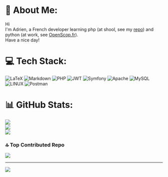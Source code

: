 # 💫 About Me:
Hi<br>I'm Adrien, a French developer learning php (at shool, see my [repo](https://github.com/AdrienLutz?tab=repositories)) and python (at work, see [OpenScop.fr](https://www.openscop.fr/)).<br>Have a nice day!


# 💻 Tech Stack:
![LaTeX](https://img.shields.io/badge/latex-%23008080.svg?style=for-the-badge&logo=latex&logoColor=white) ![Markdown](https://img.shields.io/badge/markdown-%23000000.svg?style=for-the-badge&logo=markdown&logoColor=white) ![PHP](https://img.shields.io/badge/php-%23777BB4.svg?style=for-the-badge&logo=php&logoColor=white)  ![JWT](https://img.shields.io/badge/JWT-black?style=for-the-badge&logo=JSON%20web%20tokens) ![Symfony](https://img.shields.io/badge/symfony-%23000000.svg?style=for-the-badge&logo=symfony&logoColor=white) ![Apache](https://img.shields.io/badge/apache-%23D42029.svg?style=for-the-badge&logo=apache&logoColor=white) ![MySQL](https://img.shields.io/badge/mysql-%2300f.svg?style=for-the-badge&logo=mysql&logoColor=white) ![LINUX](https://img.shields.io/badge/Linux-FCC624?style=for-the-badge&logo=linux&logoColor=black) ![Postman](https://img.shields.io/badge/Postman-FF6C37?style=for-the-badge&logo=postman&logoColor=white)
# 📊 GitHub Stats:
![](https://github-readme-stats.vercel.app/api?username=AdrienLutz&theme=dark&hide_border=false&include_all_commits=false&count_private=true)<br/>
![](https://github-readme-streak-stats.herokuapp.com/?user=AdrienLutz&theme=dark&hide_border=false)<br/>
![](https://github-readme-stats.vercel.app/api/top-langs/?username=AdrienLutz&theme=dark&hide_border=false&include_all_commits=false&count_private=true&layout=compact)

### 🔝 Top Contributed Repo
![](https://github-contributor-stats.vercel.app/api?username=AdrienLutz&limit=5&theme=nord&combine_all_yearly_contributions=true)

---
[![](https://visitcount.itsvg.in/api?id=AdrienLutz&icon=0&color=1)](https://visitcount.itsvg.in)

<!-- Proudly created with GPRM ( https://gprm.itsvg.in ) -->
